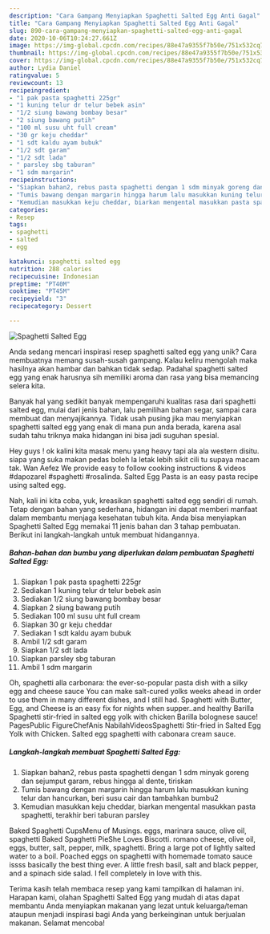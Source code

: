 ```yaml
---
description: "Cara Gampang Menyiapkan Spaghetti Salted Egg Anti Gagal"
title: "Cara Gampang Menyiapkan Spaghetti Salted Egg Anti Gagal"
slug: 890-cara-gampang-menyiapkan-spaghetti-salted-egg-anti-gagal
date: 2020-10-06T10:24:27.661Z
image: https://img-global.cpcdn.com/recipes/88e47a9355f7b50e/751x532cq70/spaghetti-salted-egg-foto-resep-utama.jpg
thumbnail: https://img-global.cpcdn.com/recipes/88e47a9355f7b50e/751x532cq70/spaghetti-salted-egg-foto-resep-utama.jpg
cover: https://img-global.cpcdn.com/recipes/88e47a9355f7b50e/751x532cq70/spaghetti-salted-egg-foto-resep-utama.jpg
author: Lydia Daniel
ratingvalue: 5
reviewcount: 13
recipeingredient:
- "1 pak pasta spaghetti 225gr"
- "1 kuning telur dr telur bebek asin"
- "1/2 siung bawang bombay besar"
- "2 siung bawang putih"
- "100 ml susu uht full cream"
- "30 gr keju cheddar"
- "1 sdt kaldu ayam bubuk"
- "1/2 sdt garam"
- "1/2 sdt lada"
- " parsley sbg taburan"
- "1 sdm margarin"
recipeinstructions:
- "Siapkan bahan2, rebus pasta spaghetti dengan 1 sdm minyak goreng dan sejumput garam, rebus hingga al dente, tiriskan"
- "Tumis bawang dengan margarin hingga harum lalu masukkan kuning telur dan hancurkan, beri susu cair dan tambahkan bumbu2"
- "Kemudian masukkan keju cheddar, biarkan mengental masukkan pasta spaghetti, terakhir beri taburan parsley"
categories:
- Resep
tags:
- spaghetti
- salted
- egg

katakunci: spaghetti salted egg 
nutrition: 288 calories
recipecuisine: Indonesian
preptime: "PT40M"
cooktime: "PT45M"
recipeyield: "3"
recipecategory: Dessert

---
```



![Spaghetti Salted Egg](https://img-global.cpcdn.com/recipes/88e47a9355f7b50e/751x532cq70/spaghetti-salted-egg-foto-resep-utama.jpg)

Anda sedang mencari inspirasi resep spaghetti salted egg yang unik? Cara membuatnya memang susah-susah gampang. Kalau keliru mengolah maka hasilnya akan hambar dan bahkan tidak sedap. Padahal spaghetti salted egg yang enak harusnya sih memiliki aroma dan rasa yang bisa memancing selera kita.

Banyak hal yang sedikit banyak mempengaruhi kualitas rasa dari spaghetti salted egg, mulai dari jenis bahan, lalu pemilihan bahan segar, sampai cara membuat dan menyajikannya. Tidak usah pusing jika mau menyiapkan spaghetti salted egg yang enak di mana pun anda berada, karena asal sudah tahu triknya maka hidangan ini bisa jadi suguhan spesial.

Hey guys ! ok kalini kita masak menu yang heavy tapi ala ala western disitu. siapa yang suka makan pedas boleh la letak lebih sikit cili tu supaya macam tak. Wan Aefez We provide easy to follow cooking instructions &amp; videos #dapozarel #spaghetti #rosalinda. Salted Egg Pasta is an easy pasta recipe using salted egg.


Nah, kali ini kita coba, yuk, kreasikan spaghetti salted egg sendiri di rumah. Tetap dengan bahan yang sederhana, hidangan ini dapat memberi manfaat dalam membantu menjaga kesehatan tubuh kita. Anda bisa menyiapkan Spaghetti Salted Egg memakai 11 jenis bahan dan 3 tahap pembuatan. Berikut ini langkah-langkah untuk membuat hidangannya.

<!--inarticleads1-->

##### Bahan-bahan dan bumbu yang diperlukan dalam pembuatan Spaghetti Salted Egg:

1. Siapkan 1 pak pasta spaghetti 225gr
1. Sediakan 1 kuning telur dr telur bebek asin
1. Sediakan 1/2 siung bawang bombay besar
1. Siapkan 2 siung bawang putih
1. Sediakan 100 ml susu uht full cream
1. Siapkan 30 gr keju cheddar
1. Sediakan 1 sdt kaldu ayam bubuk
1. Ambil 1/2 sdt garam
1. Siapkan 1/2 sdt lada
1. Siapkan  parsley sbg taburan
1. Ambil 1 sdm margarin


Oh, spaghetti alla carbonara: the ever-so-popular pasta dish with a silky egg and cheese sauce You can make salt-cured yolks weeks ahead in order to use them in many different dishes, and I still had. Spaghetti with Butter, Egg, and Cheese is an easy fix for nights when supper..and healthy Barilla Spaghetti stir-fried in salted egg yolk with chicken Barilla bolognese sauce! PagesPublic FigureChefAnis NabilahVideosSpaghetti Stir-fried in Salted Egg Yolk with Chicken. Salted egg spaghetti with cabonara cream sauce. 

<!--inarticleads2-->

##### Langkah-langkah membuat Spaghetti Salted Egg:

1. Siapkan bahan2, rebus pasta spaghetti dengan 1 sdm minyak goreng dan sejumput garam, rebus hingga al dente, tiriskan
1. Tumis bawang dengan margarin hingga harum lalu masukkan kuning telur dan hancurkan, beri susu cair dan tambahkan bumbu2
1. Kemudian masukkan keju cheddar, biarkan mengental masukkan pasta spaghetti, terakhir beri taburan parsley


Baked Spaghetti CupsMenu of Musings. eggs, marinara sauce, olive oil, spaghetti Baked Spaghetti PieShe Loves Biscotti. romano cheese, olive oil, eggs, butter, salt, pepper, milk, spaghetti. Bring a large pot of lightly salted water to a boil. Poached eggs on spaghetti with homemade tomato sauce issss basically the best thing ever. A little fresh basil, salt and black pepper, and a spinach side salad. I fell completely in love with this. 

Terima kasih telah membaca resep yang kami tampilkan di halaman ini. Harapan kami, olahan Spaghetti Salted Egg yang mudah di atas dapat membantu Anda menyiapkan makanan yang lezat untuk keluarga/teman ataupun menjadi inspirasi bagi Anda yang berkeinginan untuk berjualan makanan. Selamat mencoba!
